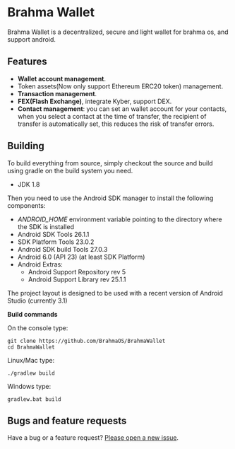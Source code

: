 # Brahma Wallet

Brahma Wallet is a decentralized, secure and light wallet for brahma os, and support android.

## Features

- **Wallet account management**.
- Token assets(Now only support Ethereum ERC20 token) management.
- **Transaction management**.
- **FEX(Flash Exchange)**, integrate Kyber, support DEX.
- **Contact management**: you can set an wallet account for your contacts, when you select a contact at the time of transfer, the recipient of transfer is automatically set, this reduces the risk of transfer errors.

## Building

To build everything from source, simply checkout the source and build using gradle on the build system you need.

 - JDK 1.8
 
Then you need to use the Android SDK manager to install the following components:

- *ANDROID_HOME* environment variable pointing to the directory where the SDK is installed
- Android SDK Tools 26.1.1
- SDK Platform Tools 23.0.2
- Android SDK build Tools 27.0.3
- Android 6.0 (API 23) (at least SDK Platform)
- Android Extras:
  - Android Support Repository rev 5
  - Android Support Library rev 25.1.1

The project layout is designed to be used with a recent version of Android Studio (currently 3.1)

**Build commands**

On the console type:

```
git clone https://github.com/BrahmaOS/BrahmaWallet
cd BrahmaWallet
```

Linux/Mac type:

```
./gradlew build
```

Windows type:

```
gradlew.bat build
```


## Bugs and feature requests

Have a bug or a feature request? [Please open a new issue](https://github.com/BrahmaOS/wallet/issues).
